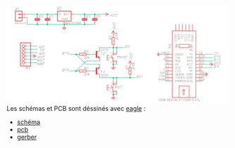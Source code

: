 ![schema-ftdi](/Images/schema-ftdi.png)
Les schémas et PCB sont déssinés avec [eagle](https://www.autodesk.com/products/eagle/overview?plc=F360&term=1-YEAR&support=ADVANCED&quantity=1) :

* [schéma](/usb-ftdi232/USB-FTDI-ESP.sch)
* [pcb](/usb-ftdi232/USB-FTDI-ESP.brd)
* [gerber](/usb-ftdi232/gerber/USB-FTDI-ESP32.zip)
